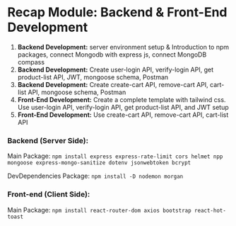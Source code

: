 # Recap Module: Backend & Front-End Development

1. **Backend Development:** server environment setup & Introduction to npm packages, connect Mongodb with express js, connect MongoDB compass
1. **Backend Development:** Create user-login API, verify-login API, get product-list API, JWT, mongoose schema, Postman
1. **Backend Development:** Create create-cart API, remove-cart API, cart-list API, mongoose schema, Postman
1. **Front-End Development:** Create a complete template with tailwind css. Use user-login API, verify-login API, get product-list API, and JWT setup
1. **Front-End Development:** Use create-cart API, remove-cart API, cart-list API

### Backend (Server Side):

Main Package: `npm install express express-rate-limit cors helmet npp mongoose express-mongo-sanitize dotenv jsonwebtoken bcrypt`

DevDependencies Package: `npm install -D nodemon morgan`

### Front-end (Client Side):

Main Package: `npm install react-router-dom axios bootstrap react-hot-toast`
